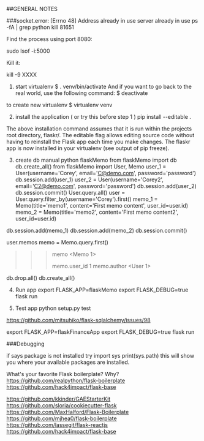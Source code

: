 
##GENERAL NOTES

###socket.error: [Errno 48] Address already in use
server already in use
ps -fA | grep python
kill 81651

Find the process using port 8080:

sudo lsof -i:5000

Kill it:

kill -9 XXXX


1. start virtualenv
$ . venv/bin/activate
And if you want to go back to the real world, use the following command:
$ deactivate

to create new virtualenv
$ virtualenv venv

2. install the application ( or try this before step 1 )
pip install --editable .

The above installation command assumes that it is run within the projects root directory, flaskr/. The editable flag allows editing source code without having to reinstall the Flask app each time you make changes. The flaskr app is now installed in your virtualenv (see output of pip freeze).

3. create db manual
python flaskMemo
from flaskMemo import db
db.create_all()
from flaskMemo import User, Memo
user_1 = User(username='Corey', email='C@demo.com', password='password')
db.session.add(user_1)
user_2 = User(username='Corey2', email='C2@demo.com', password='password')
db.session.add(user_2)
db.session.commit()
User.query.all()
user = User.query.filter_by(username='Corey').first()
memo_1 = Memo(title='memo1', content='First memo content', user_id=user.id)
memo_2 = Memo(title='memo2', content='First memo content2', user_id=user.id)

db.session.add(memo_1)
db.session.add(memo_2)
db.session.commit()

user.memos
memo = Memo.query.first()
>>> memo
<Memo 1>
>>>
>>> memo.user_id
1
>>> memo.author
<User 1>

db.drop.all()
db.create_all()

4. Run app
export FLASK_APP=flaskMemo
export FLASK_DEBUG=true
flask run

5. Test app
python setup.py test

https://github.com/mitsuhiko/flask-sqlalchemy/issues/98

export FLASK_APP=flaskFinanceApp
export FLASK_DEBUG=true
flask run


###Debugging

if says package is not installed try
import sys
print(sys.path)
this will show you where your available packages are installed.

What's your favorite Flask boilerplate? Why?
https://github.com/realpython/flask-boilerplate
https://github.com/hack4impact/flask-base

 https://github.com/kkinder/GAEStarterKit
https://github.com/sloria/cookiecutter-flask
https://github.com/MaxHalford/Flask-Boilerplate
https://github.com/mjhea0/flask-boilerplate
https://github.com/lassegit/flask-reactjs
https://github.com/hack4impact/flask-base